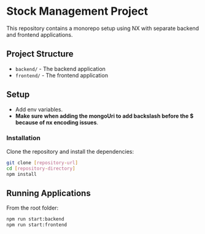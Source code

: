 # Stock Management Project

This repository contains a monorepo setup using NX with separate backend and frontend applications.

## Project Structure

- `backend/` - The backend application
- `frontend/` - The frontend application


## Setup

- Add env variables.
- **Make sure when adding the mongoUri to add backslash before the $ because of nx encoding issues**.

### Installation

Clone the repository and install the dependencies:

```bash
git clone [repository-url]
cd [repository-directory]
npm install
```

## Running Applications

From the root folder:

```bash
npm run start:backend
npm run start:frontend
```